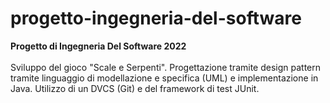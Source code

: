# progetto-ingegneria-del-software
**Progetto di Ingegneria Del Software 2022**
<br><br>
Sviluppo del gioco "Scale e Serpenti". Progettazione tramite design pattern tramite linguaggio di modellazione e specifica (UML) e implementazione in Java. Utilizzo di un DVCS (Git) e del framework di test JUnit.
